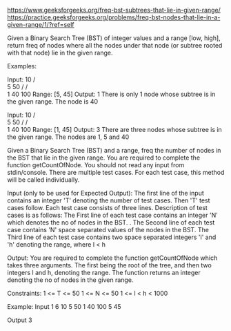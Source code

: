https://www.geeksforgeeks.org/freq-bst-subtrees-that-lie-in-given-range/
https://practice.geeksforgeeks.org/problems/freq-bst-nodes-that-lie-in-a-given-range/1/?ref=self

Given a Binary Search Tree (BST) of integer values and a range [low, high], return freq of nodes where all the nodes under that node (or subtree rooted with that node) lie in the given range.

Examples:

Input:
        10
      /    \
    5       50
   /       /  \
 1       40   100
Range: [5, 45]
Output:  1
There is only 1 node whose subtree is in the given range.
The node is 40


Input:
        10
      /    \
    5       50
   /       /  \
 1       40   100
Range: [1, 45]
Output:  3
There are three nodes whose subtree is in the given range.
The nodes are 1, 5 and 40

Given a Binary Search Tree (BST) and a range, freq the number of nodes in the BST that lie in the given range. You are required to complete the function getCountOfNode. You should not read any input from stdin/console. There are multiple test cases. For each test case, this method will be called individually.


Input (only to be used for Expected Output):
The first line of the input contains an integer 'T' denoting the number of test cases. Then 'T' test cases follow. Each test case consists of three lines. Description of  test cases is as follows:
The First line of each test case contains an integer 'N' which denotes the no of nodes in the BST.   .
The Second line of each test case contains 'N' space separated values of the nodes in the BST.
The Third line of each test case contains two space separated integers 'l' and 'h' denoting the range, where l < h

Output:
You are required to complete the function getCountOfNode which takes three arguments. The first being the root of the tree, and then two integers l and h, denoting the range. The function returns an integer denoting the no of nodes in the given range.

Constraints:
1 <= T <= 50
1 <= N <= 50
1 <= l < h < 1000

Example:
Input
1
6
10 5 50 1 40 100
5 45

Output
3